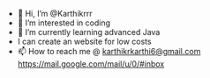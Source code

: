 - 👋 Hi, I’m @Karthikrrr
- 👀 I’m interested in coding
- 🌱 I’m currently learning advanced Java
- I can create an website for low costs
- 📫 How to reach me @ karthikrkarthi6@gmail.com https://mail.google.com/mail/u/0/#inbox

<!---
Karthikrrr/Karthikrrr is a ✨ special ✨ repository because its `README.md` (this file) appears on your GitHub profile.
You can click the Preview link to take a look at your changes.
--->
